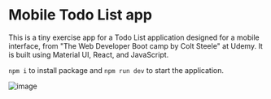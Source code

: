 # Mobile Todo List app

This is a tiny exercise app for a Todo List application designed for a mobile interface, from "The Web Developer Boot camp by Colt Steele" at Udemy. It is built using Material UI, React, and JavaScript.

`npm i` to install package and `npm run dev` to start the application.

![image](https://github.com/RiplisMartinkevicius/react-mobile-todos/assets/61363982/6b3f4e10-00bb-4484-8c24-a7b8442c6cbf)
